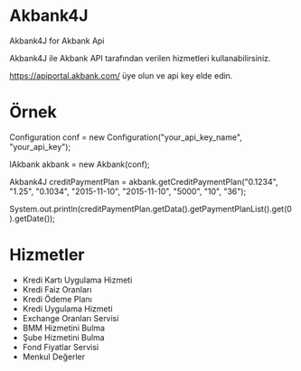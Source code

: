 # Akbank4J
Akbank4J for Akbank Api

Akbank4J ile Akbank API tarafından verilen hizmetleri kullanabilirsiniz.

https://apiportal.akbank.com/ üye olun ve api key elde edin.

# Örnek
Configuration conf = new Configuration("your_api_key_name", "your_api_key");

IAkbank akbank = new Akbank(conf);

Akbank4J<CreditPaymentPlanModel> creditPaymentPlan = akbank.getCreditPaymentPlan("0.1234", "1.25", "0.1034", "2015-11-10", "2015-11-10", "5000", "10", "36");

System.out.println(creditPaymentPlan.getData().getPaymentPlanList().get(0).getDate());

# Hizmetler
- Kredi Kartı Uygulama Hizmeti
- Kredi Faiz Oranları
- Kredi Ödeme Planı
- Kredi Uygulama Hizmeti
- Exchange Oranları Servisi
- BMM Hizmetini Bulma
- Şube Hizmetini Bulma
- Fond Fiyatlar Servisi
- Menkul Değerler
